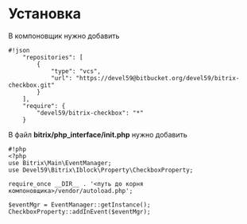 # Установка #

В компоновщик нужно добавить

```
#!json
    "repositories": [
        {
            "type": "vcs",
            "url": "https://devel59@bitbucket.org/devel59/bitrix-checkbox.git"
        }
    ],
    "require": {
        "devel59/bitrix-checkbox": "*"
    }
```
В файл **bitrix/php_interface/init.php** нужно добавить

```
#!php
<?php
use Bitrix\Main\EventManager;
use Devel59\Bitrix\Iblock\Property\CheckboxProperty;

require_once __DIR__ . '<путь до корня компоновщика>/vendor/autoload.php';

$eventMgr = EventManager::getInstance();
CheckboxProperty::addInEvent($eventMgr);
```